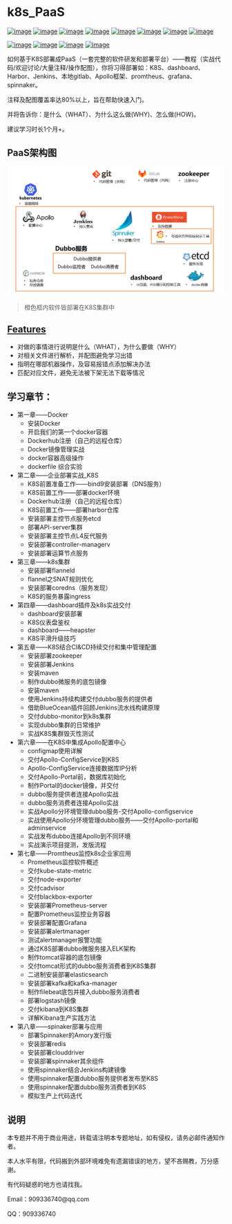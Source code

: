 # k8s_PaaS
[![image](https://img.shields.io/badge/google-kubernetes-blue.svg)](https://kubernetes.io/) [![image](https://img.shields.io/badge/ctripcorp-apollo-gray.svg)](https://github.com/ctripcorp/apollo) [![image](https://img.shields.io/badge/CNCD-Spinnaker-skyblue.svg)](https://www.spinnaker.io/) [![image](https://img.shields.io/badge/JAVA-Jenkins-orange.svg)](https://jenkins.io/zh/) [![image](https://img.shields.io/badge/Git-Gitee-red.svg)](https://gitee.com) [![image](https://img.shields.io/badge/Git-GitLab-orange.svg)]() [![image](https://img.shields.io/badge/Apache-zookeeper-Crimson.svg)](http://zookeeper.apache.org/) [![image](https://img.shields.io/badge/used-Harbor-green.svg)](https://goharbor.io/)

[![image](https://img.shields.io/badge/used-docker-blue.svg)](https://www.docker.com/) [![image](https://img.shields.io/badge/used-Prometheus-red.svg)](https://prometheus.io/) [![image](https://img.shields.io/badge/used-etcd-blue.svg)](https://etcd.io/) [![image](https://img.shields.io/badge/used-Grafana-orange.svg)](https://grafana.com)

如何基于K8S部署成PaaS（一套完整的软件研发和部署平台）——教程（实战代码/欢迎讨论/大量注释/操作配图），你将习得部署如：K8S、dashboard、Harbor、Jenkins、本地gitlab、Apollo框架、promtheus、grafana、spinnaker。

注释及配图覆盖率达80%以上，旨在帮助快速入门。

并将告诉你：是什么（WHAT）、为什么这么做(WHY)、怎么做(HOW)。

建议学习时长1个月+。

## PaaS架构图

![K8S_PaaS架构图](assets/K8S_PaaS架构图.png)

> 橙色框内软件皆部署在K8S集群中

## <a href="https://github.com/ben1234560/k8s_PaaS/blob/master/Features.md">Features</a>

- 对做的事情进行说明是什么（WHAT），为什么要做（WHY）
- 对相关文件进行解析，并配图避免学习出错
- 指明在哪部机器操作，及容易报错点添加解决办法
- 匹配对应文件，避免无法被下架无法下载等情况

## 学习章节：

<ul>
  <li>第一章——Docker
    <ul>
      <li>安装Docker
      <li>开启我们的第一个docker容器
      <li>Dockerhub注册（自己的远程仓库）
      <li>Docker镜像管理实战
      <li>docker容器高级操作
      <li>dockerfile 综合实验
    </ul>
  </li>
  <li>第二章——企业部署实战_K8S
    <ul>
      <li>K8S前置准备工作——bind9安装部署（DNS服务）
      <li>K8S前置工作——部署docker环境
      <li>Dockerhub注册（自己的远程仓库）
      <li>K8S前置工作——部署harbor仓库
      <li>安装部署主控节点服务etcd
      <li>部署API-server集群
      <li>安装部署主控节点L4反代服务
      <li>安装部署controller-managerv
      <li>安装部署运算节点服务
    </ul>
  </li>
  <li>第三章——k8s集群
    <ul>
      <li>安装部署flanneld
      <li>flannel之SNAT规则优化
      <li>安装部署coredns（服务发现）
      <li>K8S的服务暴露ingress
    </ul>
  </li>
  <li>第四章——dashboard插件及k8s实战交付
    <ul>
      <li>dashboard安装部署
      <li>K8S仪表盘鉴权
      <li>dashboard——heapster
      <li>K8S平滑升级技巧
    </ul>
  </li>
  <li>第五章——K8S结合CI&CD持续交付和集中管理配置
    <ul>
      <li>安装部署zookeeper
      <li>安装部署Jenkins
      <li>安装maven
      <li>制作dubbo微服务的底包镜像
      <li>安装maven
      <li>使用Jenkins持续构建交付dubbo服务的提供者
      <li>借助BlueOcean插件回顾Jenkins流水线构建原理
      <li>交付dubbo-monitor到k8s集群
      <li>实现dubbo集群的日常维护
      <li>实战K8S集群毁灭性测试
    </ul>
  </li>
  <li>第六章——在K8S中集成Apollo配置中心
    <ul>
      <li>configmap使用详解
      <li>交付Apollo-ConfigService到K8S
      <li>Apollo-ConfigService连接数据库IP分析
      <li>交付Apollo-Portal前，数据库初始化
      <li>制作Portal的docker镜像，并交付
      <li>dubbo服务提供者连接Apollo实战
      <li>dubbo服务消费者连接Apollo实战
      <li>实战Apollo分环境管理dubbo服务-交付Apollo-configservice
      <li>实战使用Apollo分环境管理dubbo服务——交付Apollo-portal和adminservice
      <li>实战发布dubbo连接Apollo到不同环境
      <li>实战演示项目提测，发版流程
    </ul>
  </li>
  <li>第七章——Promtheus监控k8s企业家应用
    <ul>
      <li>Prometheus监控软件概述
      <li>交付kube-state-metric
      <li>交付node-exporter
      <li>交付cadvisor
      <li>交付blackbox-exporter
      <li>安装部署Prometheus-server
      <li>配置Prometheus监控业务容器
      <li>安装部署配置Grafana
      <li>安装部署alertmanager
      <li>测试alertmanager报警功能
      <li>通过K8S部署dubbo微服务接入ELK架构
      <li>制作tomcat容器的底包镜像
      <li>交付tomcat形式的dubbo服务消费者到K8S集群
      <li>二进制安装部署elasticsearch
      <li>安装部署kafka和kafka-manager
      <li>制作filebeat底包并接入dubbo服务消费者
      <li>部署logstash镜像
      <li>交付kibana到K8S集群
      <li>详解Kibana生产实践方法
    </ul>
  </li>
  <li>第八章——spinaker部署与应用
    <ul>
      <li>部署Spinnaker的Amory发行版
      <li>安装部署redis
      <li>安装部署clouddriver
      <li>安装部署spinnaker其余组件
      <li>使用spinnaker结合Jenkins构建镜像
      <li>使用spinnaker配置dubbo服务提供者发布至K8S
      <li>使用spinnaker配置dubbo服务消费者到K8S
      <li>模拟生产上代码迭代
    </ul>
  </li>
</ul>

## 说明
<p> 本专题并不用于商业用途，转载请注明本专题地址，如有侵权，请务必邮件通知作者。
<p> 本人水平有限，代码搬到外部环境难免有遗漏错误的地方，望不吝赐教，万分感谢。
<p> 有代码疑惑的地方也请找我。
<p> Email：909336740@qq.com
<p> QQ：909336740


